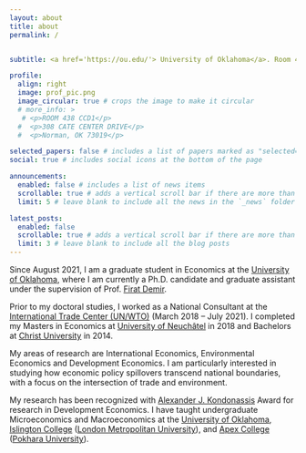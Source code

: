 ```yaml
---
layout: about
title: about
permalink: /


subtitle: <a href='https://ou.edu/'> University of Oklahoma</a>. Room 438 CCD1, 308 Cate Center Drive, Norman, OK 73019 U.S.A.

profile:
  align: right
  image: prof_pic.png
  image_circular: true # crops the image to make it circular
  # more_info: >
   # <p>ROOM 438 CCD1</p>
  #  <p>308 CATE CENTER DRIVE</p>
  #  <p>Norman, OK 73019</p>

selected_papers: false # includes a list of papers marked as "selected={true}"
social: true # includes social icons at the bottom of the page

announcements:
  enabled: false # includes a list of news items
  scrollable: true # adds a vertical scroll bar if there are more than 3 news items
  limit: 5 # leave blank to include all the news in the `_news` folder

latest_posts:
  enabled: false
  scrollable: true # adds a vertical scroll bar if there are more than 3 new posts items
  limit: 3 # leave blank to include all the blog posts
---
```

Since August 2021, I am a graduate student in Economics at the [University of Oklahoma](https://ou.edu/), where I am currently a Ph.D. candidate and graduate assistant under the supervision of Prof. [Firat Demir](https://firatdemir.oucreate.com/).

Prior to my doctoral studies, I worked as a National Consultant at the [International Trade Center (UN/WTO)](https://www.intracen.org/) (March 2018 – July 2021). I completed my Masters in Economics at [University of Neuchâtel](https://www.unine.ch/) in 2018 and Bachelors at [Christ University](https://www.christuniversity.in/) in 2014.

My areas of research are International Economics, Environmental Economics and Development Economics. I am particularly interested in studying how economic policy spillovers transcend national boundaries,  with a focus on the intersection of trade and environment.

My research has been recognized with [Alexander J. Kondonassis](https://www.ohehs.org/hof/alexanderkondonassis.html) Award for research in Development Economics. I have taught undergraduate Microeconomics and Macroeconomics at the [University of Oklahoma](https://ou.edu/), [Islington College](https://islington.edu.np/) ([London Metropolitan University](https://www.londonmet.ac.uk/)), and [Apex College](https://apexcollege.edu.np/) ([Pokhara University](https://pu.edu.np/)).
